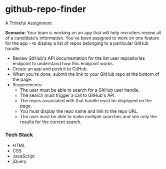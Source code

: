 # github-repo-finder

A Thinkful Assignment

**Scenario:** Your team is working on an app that will help recruiters review all of a candidate's information. You've been assigned to work on one feature for the app - to display a list of repos belonging to a particular GitHub handle.  

* Review GitHub's API documentation for the list user repositories endpoint to understand how this endpoint works. 
* Create an app and push it to GitHub. 
* When you're done, submit the link to your GitHub repo at the bottom of the page. 
* Requirements: 
  * The user must be able to search for a GitHub user handle. 
  * The search must trigger a call to GitHub's API. 
  * The repos associated with that handle must be displayed on the page. 
  * You must display the repo name and link to the repo URL. 
  * The user must be able to make multiple searches and see only the results for the current search.

### Tech Stack
* HTML
* CSS
* JavaScript
* jQuery
